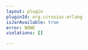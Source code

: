 ```yaml
---
layout: plugin
pluginId: org.ccrusius.erlang
isJarAvailable: true
error: NONE
violations: []

---
```

